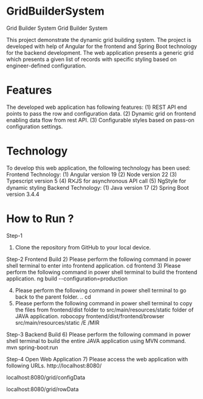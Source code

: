 # GridBuilderSystem
Grid Builder System
Grid Builder System

This project demonstrate the dynamic grid building system. The project is developed with help of Angular for the frontend and Spring Boot technology for the backend development. The web application presents a generic grid which presents a given list of records with specific styling based on engineer-defined configuration.

# Features
The developed web application has following features: 
(1) REST API end points to pass the row and configuration data. 
(2) Dynamic grid on frontend enabling data flow from rest API. 
(3) Configurable styles based on pass-on configuration settings.

# Technology
To develop this web application, the following technology has been used: 
Frontend Technology:
(1)	Angular version 19
(2)	Node version 22
(3)	Typescript version 5
(4)	R⨉JS for asynchronous API call
(5)	NgStyle for dynamic styling
Backend Technology:
(1)	Java version 17
(2)	Spring Boot version 3.4.4

# How to Run ?

Step-1
1)	Clone the repository from GitHub to your local device.

Step-2 Frontend Build
2)	Please perform the following command in power shell terminal to enter into frontend application.
cd frontend
3)	Please perform the following command in power shell terminal to build the frontend application.
ng build --configuration=production
 
4)	Please perform the following command in power shell terminal to go back to the parent folder.
.. cd
5)	Please perform the following command in power shell terminal to copy the files from frontend/dist folder to src/main/resources/static folder of JAVA application.
robocopy frontend/dist/frontend/browser src/main/resources/static /E /MIR
 

Step-3 Backend Build
6)	Please perform the following command in power shell terminal to build the entire JAVA application using MVN command.
mvn spring-boot:run

Step-4 Open Web Application
7)	Please access the web application with following URLs. 
http://localhost:8080/

localhost:8080/grid/configData

localhost:8080/grid/rowData

 

 

 

